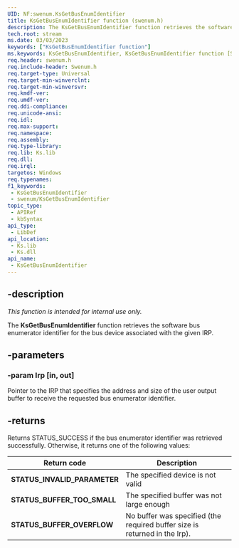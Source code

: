 ```yaml
---
UID: NF:swenum.KsGetBusEnumIdentifier
title: KsGetBusEnumIdentifier function (swenum.h)
description: The KsGetBusEnumIdentifier function retrieves the software bus enumerator identifier for the bus device associated with the given IRP.
tech.root: stream
ms.date: 03/03/2023
keywords: ["KsGetBusEnumIdentifier function"]
ms.keywords: KsGetBusEnumIdentifier, KsGetBusEnumIdentifier function [Streaming Media Devices], ksfunc_c001aace-8c97-48cb-ae8b-9e7075d51960.xml, stream.ksgetbusenumidentifier, swenum/KsGetBusEnumIdentifier
req.header: swenum.h
req.include-header: Swenum.h
req.target-type: Universal
req.target-min-winverclnt: 
req.target-min-winversvr: 
req.kmdf-ver: 
req.umdf-ver: 
req.ddi-compliance: 
req.unicode-ansi: 
req.idl: 
req.max-support: 
req.namespace: 
req.assembly: 
req.type-library: 
req.lib: Ks.lib
req.dll: 
req.irql: 
targetos: Windows
req.typenames: 
f1_keywords:
 - KsGetBusEnumIdentifier
 - swenum/KsGetBusEnumIdentifier
topic_type:
 - APIRef
 - kbSyntax
api_type:
 - LibDef
api_location:
 - Ks.lib
 - Ks.dll
api_name:
 - KsGetBusEnumIdentifier
---
```


## -description

*This function is intended for internal use only.*

The **KsGetBusEnumIdentifier** function retrieves the software bus enumerator identifier for the bus device associated with the given IRP.

## -parameters

### -param Irp [in, out]

Pointer to the IRP that specifies the address and size of the user output buffer to receive the requested bus enumerator identifier.

## -returns

Returns STATUS_SUCCESS if the bus enumerator identifier was retrieved successfully. Otherwise, it returns one of the following values:

| Return code | Description |
|---|---|
| **STATUS_INVALID_PARAMETER** | The specified device is not valid |
| **STATUS_BUFFER_TOO_SMALL** | The specified buffer was not large enough |
| **STATUS_BUFFER_OVERFLOW** | No buffer was specified (the required buffer size is returned in the Irp). |

